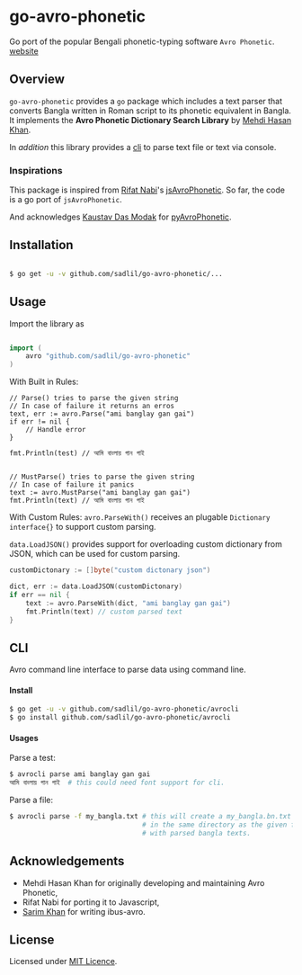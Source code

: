 # go-avro-phonetic
Go port of the popular Bengali phonetic-typing software `Avro Phonetic`. 
[website](http://omicronlab.com)


## Overview
`go-avro-phonetic` provides a `go` package which includes a text parser
that converts Bangla written in Roman script to its phonetic
equivalent in Bangla. It implements the **Avro Phonetic Dictionary
Search Library** by [Mehdi Hasan Khan](https://github.com/mugli).

In *addition* this library provides a [cli](#cli) to parse text file or 
text via console.


### Inspirations
This package is inspired from [Rifat Nabi](https://github.com/torifat)'s [jsAvroPhonetic](https://github.com/torifat/jsAvroPhonetic). 
So far, the code is a go port of `jsAvroPhonetic`.

And acknowledges [Kaustav Das Modak](https://github.com/kaustavdm) for [pyAvroPhonetic](https://github.com/kaustavdm/pyAvroPhonetic). 


## Installation

```bash

$ go get -u -v github.com/sadlil/go-avro-phonetic/...

```

## Usage
Import the library as
```go

import (
    avro "github.com/sadlil/go-avro-phonetic"
)
```

With Built in Rules:
```
// Parse() tries to parse the given string
// In case of failure it returns an erros
text, err := avro.Parse("ami banglay gan gai")
if err != nil {
    // Handle error
}

fmt.Println(test) // আমি বাংলায় গান গাই


// MustParse() tries to parse the given string
// In case of failure it panics
text := avro.MustParse("ami banglay gan gai")
fmt.Println(text) // আমি বাংলায় গান গাই

```

With Custom Rules:
`avro.ParseWith()` receives an plugable `Dictionary` `interface{}` to support
custom parsing.

`data.LoadJSON()` provides support for overloading custom dictionary from JSON,
which can be used for custom parsing.

```go
customDictonary := []byte("custom dictonary json")

dict, err := data.LoadJSON(customDictonary)
if err == nil {
    text := avro.ParseWith(dict, "ami banglay gan gai")
    fmt.Println(text) // custom parsed text
}

```

## CLI
Avro command line interface to parse data using command line.

#### Install

```bash
$ go get -u -v github.com/sadlil/go-avro-phonetic/avrocli
$ go install github.com/sadlil/go-avro-phonetic/avrocli
```

#### Usages
Parse a test:
```bash
$ avrocli parse ami banglay gan gai
আমি বাংলায় গান গাই  # this could need font support for cli.
```

Parse a file:
```bash
$ avrocli parse -f my_bangla.txt # this will create a my_bangla.bn.txt file
                                 # in the same directory as the given file
                                 # with parsed bangla texts.
```


## Acknowledgements
 - Mehdi Hasan Khan for originally developing and maintaining Avro Phonetic,
 - Rifat Nabi for porting it to Javascript,
 - [Sarim Khan](https://github.com/sarim) for writing ibus-avro.


## License
Licensed under [MIT Licence](LICENSE).